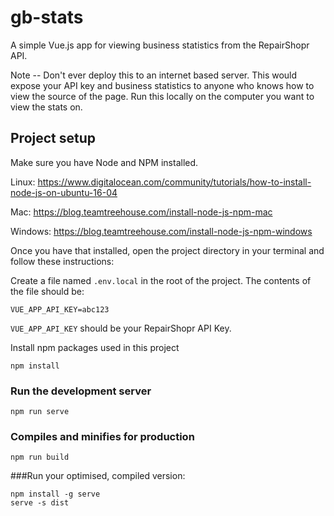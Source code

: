 # gb-stats

A simple Vue.js app for viewing business statistics from the RepairShopr API.

Note -- Don't ever deploy this to an internet based server. This would expose your API key and business statistics to anyone who knows how to view the source of the page. Run this locally on the computer you want to view the stats on.

## Project setup
Make sure you have Node and NPM installed.

Linux:
https://www.digitalocean.com/community/tutorials/how-to-install-node-js-on-ubuntu-16-04

Mac:
https://blog.teamtreehouse.com/install-node-js-npm-mac

Windows:
https://blog.teamtreehouse.com/install-node-js-npm-windows

Once you have that installed, open the project directory in your terminal and follow these instructions:

Create a file named  `.env.local` in the root of the project. The contents of the file should be:
```
VUE_APP_API_KEY=abc123
```
`VUE_APP_API_KEY` should be your RepairShopr API Key.


Install npm packages used in this project
```
npm install
```

### Run the development server
```
npm run serve
```

### Compiles and minifies for production
```
npm run build
```

###Run your optimised, compiled version:
```
npm install -g serve
serve -s dist
```

